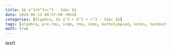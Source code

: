 ```yaml
---
title: $$ a^3+b^3+c^3 - 3abc $$
date: 2024-06-13 08:57:00 +0530
categories: [Algebra, $$ a^3 + b^3 + c^3 - 3abc $$]
tags: [algebra, pre-rmo, ioqm, rmo, inmo, matholympiad, notes, handouts, lecturenotes]
math: true
---
```


test1